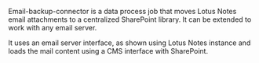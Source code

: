Email-backup-connector is a data process job that moves Lotus Notes email attachments to a centralized SharePoint library.  It can be extended to work with any email server.

It uses an email server interface, as shown using Lotus Notes instance and loads the mail content using a CMS interface with SharePoint.
